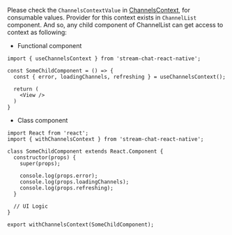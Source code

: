 Please check the `ChannelsContextValue` in [ChannelsContext](https://github.com/GetStream/stream-chat-react-native/blob/main/package/src/contexts/channelsContext/ChannelsContext.md), for consumable values.
Provider for this context exists in `ChannelList` component. And so, any child component of ChannelList
can get access to context as following:

- Functional component

```tsx static
import { useChannelsContext } from 'stream-chat-react-native';

const SomeChildComponent = () => {
  const { error, loadingChannels, refreshing } = useChannelsContext();

  return (
    <View />
  )
}
```

- Class component

```tsx static
import React from 'react';
import { withChannelsContext } from 'stream-chat-react-native';

class SomeChildComponent extends React.Component {
  constructor(props) {
    super(props);

    console.log(props.error);
    console.log(props.loadingChannels);
    console.log(props.refreshing);
  }

  // UI Logic
}

export withChannelsContext(SomeChildComponent);
```
